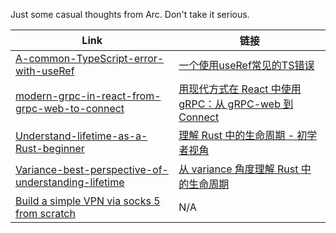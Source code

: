 Just some casual thoughts from Arc. Don't take it serious.


| Link | 链接 |
| ---- | ---- |
| [A-common-TypeScript-error-with-useRef](https://github.com/arichy/blogs/blob/main/docs%2FReact%2FA-common-TypeScript-error-with-useRef%2Fen%2FA-common-TypeScript-error-with-useRef.md) | [一个使用useRef常见的TS错误](https://github.com/arichy/blogs/blob/main/docs%2FReact%2FA-common-TypeScript-error-with-useRef%2Fzh%2F%E4%B8%80%E4%B8%AA%E4%BD%BF%E7%94%A8useRef%E5%B8%B8%E8%A7%81%E7%9A%84TS%E9%94%99%E8%AF%AF.md) |
| [modern-grpc-in-react-from-grpc-web-to-connect](https://github.com/arichy/blogs/blob/main/docs%2FReact%2Fmodern-grpc-in-react-from-grpc-web-to-connect%2Fen%2Fmodern-grpc-in-react-from-grpc-web-to-connect.md) | [用现代方式在 React 中使用 gRPC：从 gRPC-web 到 Connect](https://github.com/arichy/blogs/blob/main/docs%2FReact%2Fmodern-grpc-in-react-from-grpc-web-to-connect%2Fzh%2F%E7%94%A8%E7%8E%B0%E4%BB%A3%E6%96%B9%E5%BC%8F%E5%9C%A8%20React%20%E4%B8%AD%E4%BD%BF%E7%94%A8%20gRPC%EF%BC%9A%E4%BB%8E%20gRPC-web%20%E5%88%B0%20Connect.md) |
| [Understand-lifetime-as-a-Rust-beginner](https://github.com/arichy/blogs/blob/main/docs%2FRust%2FUnderstand-lifetime-as-a-Rust-beginner%2Fen%2FUnderstand-lifetime-as-a-Rust-beginner.md) | [理解 Rust 中的生命周期 - 初学者视角](https://github.com/arichy/blogs/blob/main/docs%2FRust%2FUnderstand-lifetime-as-a-Rust-beginner%2Fzh%2F%E7%90%86%E8%A7%A3%20Rust%20%E4%B8%AD%E7%9A%84%E7%94%9F%E5%91%BD%E5%91%A8%E6%9C%9F%20-%20%E5%88%9D%E5%AD%A6%E8%80%85%E8%A7%86%E8%A7%92.md) |
| [Variance-best-perspective-of-understanding-lifetime](https://github.com/arichy/blogs/blob/main/docs%2FRust%2FVariance-best-perspective-of-understanding-lifetime%2Fen%2FVariance-best-perspective-of-understanding-lifetime.md) | [从 variance 角度理解 Rust 中的生命周期](https://github.com/arichy/blogs/blob/main/docs%2FRust%2FVariance-best-perspective-of-understanding-lifetime%2Fzh%2F%E4%BB%8E%20variance%20%E8%A7%92%E5%BA%A6%E7%90%86%E8%A7%A3%20Rust%20%E4%B8%AD%E7%9A%84%E7%94%9F%E5%91%BD%E5%91%A8%E6%9C%9F.md) |
| [Build a simple VPN via socks 5 from scratch](https://github.com/arichy/blogs/blob/main/docs%2Fsocks5%2FBuild%20a%20simple%20VPN%20via%20socks%205%20from%20scratch.md) | N/A |
